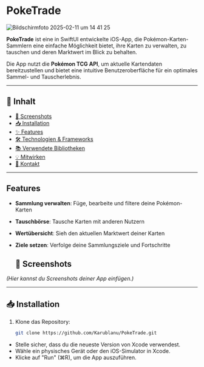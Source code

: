 # PokeTrade 


![Bildschirmfoto 2025-02-11 um 14 41 25](https://github.com/user-attachments/assets/6e74f005-aa9c-495b-9a52-1b58788a1fbb)


**PokeTrade** ist eine in SwiftUI entwickelte iOS-App, die Pokémon-Karten-Sammlern eine einfache Möglichkeit bietet, ihre Karten zu verwalten, zu tauschen und deren Marktwert im Blick zu behalten.

Die App nutzt die **Pokémon TCG API**, um aktuelle Kartendaten bereitzustellen und bietet eine intuitive Benutzeroberfläche für ein optimales Sammel- und Tauscherlebnis.

---

## 📌 **Inhalt**
- [📸 Screenshots](#-screenshots)
- [📥 Installation](#-installation)
- [✨ Features](#-features)
- [🛠 Technologien & Frameworks](#-technologien--frameworks)
- [📚 Verwendete Bibliotheken](#-verwendete-bibliotheken)
- [💡 Mitwirken](#-mitwirken)
- [📩 Kontakt](#-kontakt)

---

## Features

- **Sammlung verwalten**: Füge, bearbeite und filtere deine Pokémon-Karten
- **Tauschbörse**: Tausche Karten mit anderen Nutzern
- **Wertübersicht**: Sieh den aktuellen Marktwert deiner Karten
- **Ziele setzen**: Verfolge deine Sammlungsziele und Fortschritte

  ## 📸 **Screenshots**
*(Hier kannst du Screenshots deiner App einfügen.)*

---

  ## 📥 **Installation**
1. Klone das Repository:
   ```bash
   git clone https://github.com/Karublanu/PokeTrade.git

- Stelle sicher, dass du die neueste Version von Xcode verwendest.
- Wähle ein physisches Gerät oder den iOS-Simulator in Xcode.
- Klicke auf "Run" (⌘R), um die App auszuführen.

